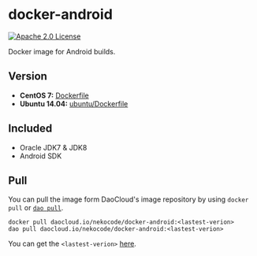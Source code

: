 # docker-android
[![Apache 2.0 License](https://img.shields.io/badge/license-Apache%202.0-blue.svg?style=flat)](http://www.apache.org/licenses/LICENSE-2.0.html)

Docker image for Android builds.

## Version

- **CentOS 7:** [Dockerfile](Dockerfile)
- **Ubuntu 14.04:** [ubuntu/Dockerfile](ubuntu/Dockerfile)

## Included

- Oracle JDK7 & JDK8
- Android SDK

## Pull

You can pull the image form DaoCloud's image repository by using `docker pull` or [`dao pull`](https://dashboard.daocloud.io/mirror).

```
docker pull daocloud.io/nekocode/docker-android:<lastest-verion>
dao pull daocloud.io/nekocode/docker-android:<lastest-verion>
```

You can get the `<lastest-verion>` [here](https://dashboard.daocloud.io/packages/4c0f5468-9623-4ffb-8dd2-e2680ba9ab9d).